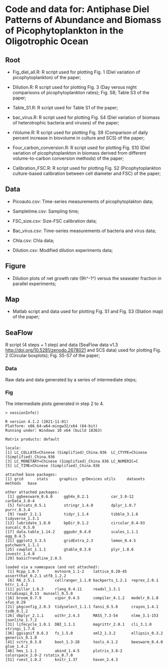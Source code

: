 # Code and data for: Antiphase Diel Patterns of Abundance and Biomass of Picophytoplankton in the Oligotrophic Ocean

## Root

* Fig_diel_all.R: R script used for plotting Fig. 1 (Diel variation of picophytoplankton) of the paper;

* Dilution.R: R script used for plotting Fig. 3 (Day versus night comparisons of picophytoplankton rates); Fig. S8; Table S3 of the paper;

* Table_S1.R: R script used for Table S1 of the paper;

* bac_virus.R: R script used for plotting Fig. S4 (Diel variation of biomass of heterotrophic bacteria and viruses) of the paper;

* rVolume.R: R script used for plotting Fig. S9 (Comparison of daily percent increase in biovolume in culture and SCS) of the paper;

* Four_carbon_conversion.R: R script used for plotting Fig. S10 (Diel variation of picophytoplankton in biomass derived from different volume-to-carbon conversion methods) of the paper;

* Calibration_FSC.R: R script used for plotting Fig. S2 (Picophytoplankton culture-based calibration between cell diameter and FSC) of the paper;

## Data

* Picoauto.csv: Time-series measurements of picophytoplakton data;

* Sampletime.csv: Sampling time;

* FSC_size.csv: Size-FSC calibration data;

* Bac_virus.csv: Time-series measurements of bacteria and virus data;

* Chla.csv: Chla data;

* Dilution.csv: Modified dilution experiments data; 
 
## Figure

* Dilution plots of net growth rate (9h^-1^) versus the seawater fraction in parallel experiments;

## Map

* Matlab script and data used for plotting Fig. S1 and Fig. S3 (Station map) of the paper;

## SeaFlow

R script (4 steps + 1 step) and data (SeaFlow data v1.3 http://doi.org/10.5281/zenodo.2678021 and SCS data) used for plotting Fig. 2 (Circular boxplots); Fig. S5-S7 of the paper;

### Data 

Raw data and data generated by a series of intermediate steps;

### Fig 

The intermediate plots generated in step 2 to 4.


```
> sessionInfo()

R version 4.1.2 (2021-11-01)
Platform: x86_64-w64-mingw32/x64 (64-bit)
Running under: Windows 10 x64 (build 18363)

Matrix products: default

locale:
[1] LC_COLLATE=Chinese (Simplified)_China.936  LC_CTYPE=Chinese (Simplified)_China.936   
[3] LC_MONETARY=Chinese (Simplified)_China.936 LC_NUMERIC=C                              
[5] LC_TIME=Chinese (Simplified)_China.936    

attached base packages:
[1] grid      stats     graphics  grDevices utils     datasets  methods   base     

other attached packages:
 [1] ggbeeswarm_0.6.0     ggh4x_0.2.1          car_3.0-12           carData_3.0-4       
 [5] forcats_0.5.1        stringr_1.4.0        dplyr_1.0.7          purrr_0.3.4         
 [9] readr_2.1.1          tidyr_1.1.4          tibble_3.1.6         tidyverse_1.3.1     
[13] lubridate_1.8.0      bpDir_0.1.2          circular_0.4-93      suncalc_0.5.0       
[17] data.table_1.14.2    ggpubr_0.4.0         scales_1.1.1         egg_0.4.5           
[21] ggplot2_3.3.5        gridExtra_2.3        lemon_0.4.5          patchwork_1.1.1     
[25] cowplot_1.1.1        gtable_0.3.0         plyr_1.8.6           investr_1.4.0       
[29] basicTrendline_2.0.5

loaded via a namespace (and not attached):
 [1] Rcpp_1.0.7       mvtnorm_1.1-2    lattice_0.20-45  assertthat_0.2.1 utf8_1.2.2      
 [6] R6_2.5.1         cellranger_1.1.0 backports_1.2.1  reprex_2.0.1     httr_1.4.2      
[11] pillar_1.6.3     rlang_0.4.11     readxl_1.3.1     rstudioapi_0.13  munsell_0.5.0   
[16] broom_0.7.9      vipor_0.4.5      compiler_4.1.2   modelr_0.1.8     xfun_0.29       
[21] pkgconfig_2.0.3  tidyselect_1.1.1 fansi_0.5.0      crayon_1.4.1     tzdb_0.1.2      
[26] dbplyr_2.1.1     withr_2.4.3      MASS_7.3-54      nlme_3.1-153     jsonlite_1.7.2  
[31] lifecycle_1.0.1  DBI_1.1.1        magrittr_2.0.1   cli_3.1.0        stringi_1.7.6   
[36] ggsignif_0.6.3   fs_1.5.0         xml2_1.3.2       ellipsis_0.3.2   generics_0.1.0  
[41] vctrs_0.3.8      boot_1.3-28      tools_4.1.2      beeswarm_0.4.0   glue_1.4.2      
[46] hms_1.1.1        abind_1.4-5      plotrix_3.8-2    colorspace_2.0-2 rstatix_0.7.0   
[51] rvest_1.0.2      knitr_1.37       haven_2.4.3 
```
